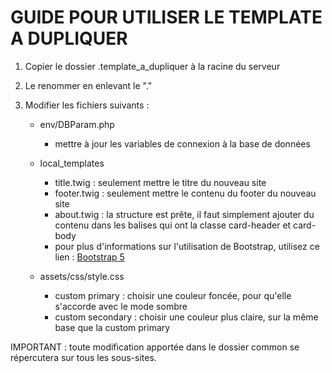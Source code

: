 # GUIDE POUR UTILISER LE TEMPLATE A DUPLIQUER

1. Copier le dossier .template_a_dupliquer à la racine du serveur

2. Le renommer en enlevant le "."

3. Modifier les fichiers suivants :
    * env/DBParam.php
        - mettre à jour les variables de connexion à la base de données

    * local_templates
        - title.twig : seulement mettre le titre du nouveau site
        - footer.twig : seulement mettre le contenu du footer du nouveau site
        - about.twig : la structure est prête, il faut simplement ajouter du contenu dans les balises qui ont la classe card-header et card-body
        - pour plus d'informations sur l'utilisation de Bootstrap, utilisez ce lien : [Bootstrap 5](https://getbootstrap.com/docs/5.0/getting-started/introduction/)

    * assets/css/style.css
        - custom primary : choisir une couleur foncée, pour qu'elle s'accorde avec le mode sombre
        - custom secondary : choisir une couleur plus claire, sur la même base que la custom primary

IMPORTANT : toute modification apportée dans le dossier common se répercutera sur tous les sous-sites.